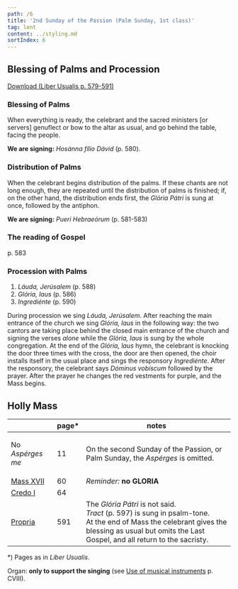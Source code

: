 ```yaml
---
path: /6
title: '2nd Sunday of the Passion (Palm Sunday, 1st class)'
tag: lent
content: ../styling.md
sortIndex: 6
---
```


## Blessing of Palms and Procession

[Download (Liber Usualis p. 579-591)](/pdf/palm-sunday-blessing-and-procession.pdf)

### **Blessing of Palms**

When everything is ready, the celebrant and the sacred ministers [or servers] genuflect or bow to the altar as usual, and go behind the table, facing the people.

**We are signing:** _Hosánna fílio Dávid_ (p. 580).

### **Distribution of Palms**

When the celebrant begins distribution of the palms. If these chants are not long enough, they are repeated until the distribution of palms is finished; if, on the other hand, the distribution ends first, the _Glória Pátri_ is sung at once, followed by the antiphon.

**We are signing:** _Pueri Hebraeórum_ (p. 581-583)

### **The reading of Gospel**

p. 583

### **Procession with Palms**

1. _Láuda, Jerúsalem_ (p. 588)
2. _Glória, laus_ (p. 586) 
3. _Ingrediénte_ (p. 590)

During procession we sing _Láuda, Jerúsalem_. After reaching the main entrance of the church we sing _Glória, laus_ in the following way: the two cantors are taking place behind the closed main entrance of the church and signing the verses _alone_ while the _Glória, laus_ is sung by the whole congregation. At the end of the _Glória, laus_ hymn, the celebrant is knocking the door three times with the cross, the door are then opened, the choir installs itself in the usual place and sings the responsory _Ingrediénte_. After the responsory, the celebrant says _Dóminus vobíscum_ followed by the prayer. After the prayer he changes the red vestments for purple, and the Mass begins.

## Holly Mass

|   | page* | notes   |
|---|---|---|
| <p class='no-break no-margin'>No _Aspérges me_</p> | 11 | On the second Sunday of the Passion, or Palm Sunday, the _Aspérges_ is omitted. |
| [Mass XVII](/pdf/xvii.pdf) | 60 | _Reminder:_ __no GLORIA__ |
| [Credo I](/pdf/credo-i.pdf) | 64 | |
| [Propria](/pdf/2nd-Sunday-of-the-Passion.pdf)  | 591 | The _Glória Pátri_ is not said.<br>_Tract_ (p. 597) is sung in psalm-tone.<br>At the end of Mass the celebrant gives the blessing as usual but omits the Last Gospel, and all return to the sacristy. |

*) Pages as in _Liber Usualis_.

Organ: __only to support the singing__ (see [Use of musical instruments](/use-of-musical-instruments) p. CVIII).
